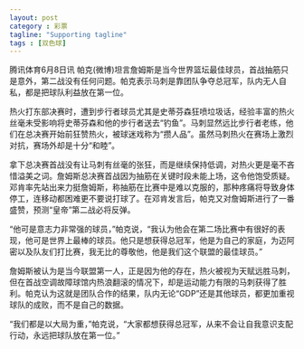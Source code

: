 ```yaml
---
layout: post
category : 彩票
tagline: "Supporting tagline"
tags : [双色球]
---
```


腾讯体育6月8日讯 帕克(微博)坦言詹姆斯是当今世界篮坛最佳球员，首战抽筋只是意外，第二战没有任何问题。帕克表示马刺是靠团队争夺总冠军，队内无人自私，都是把球队利益放在第一位。

热火打东部决赛时，遭到步行者球员尤其是史蒂芬森狂喷垃圾话，经验丰富的热火丝毫未受影响将史蒂芬森和他的步行者送去“钓鱼”。马刺显然远比步行者老练，他们在总决赛开始前狂赞热火，被球迷戏称为“攒人品”。虽然马刺热火在赛场上激烈对抗，赛场外却是十分“和睦”。

拿下总决赛首战没有让马刺有丝毫的张狂，而是继续保持低调，对热火更是毫不吝惜溢美之词。詹姆斯总决赛首战因为抽筋在关键时段未能上场，这令他饱受质疑。邓肯率先站出来力挺詹姆斯，称抽筋在比赛中是难以克服的，那种疼痛将导致身体停工，连移动都困难更不要说打球了。在邓肯发言后，帕克又对詹姆斯进行了一番盛赞，预测“皇帝”第二战必将反弹。

“他可是意志力非常强的球员，”帕克说，“我认为他会在第二场比赛中有很好的表现，他可是世界上最棒的球员。他只是想获得总冠军，他是为自己的家庭，为迈阿密以及队友们打比赛，我无比的尊敬他，他是我们这个联盟的最佳球员。”

詹姆斯被认为是当今联盟第一人，正是因为他的存在，热火被视为天赋远胜马刺，但在首战空调故障球馆内热浪翻滚的情况下，却是运动能力有限的马刺获得了胜利。帕克认为这就是团队合作的结果，队内无论“GDP”还是其他球员，都更加重视球队的成败，而不是自己的数据。

“我们都是以大局为重，”帕克说，“大家都想获得总冠军，从来不会让自我意识支配行动，永远把球队放在第一位。”